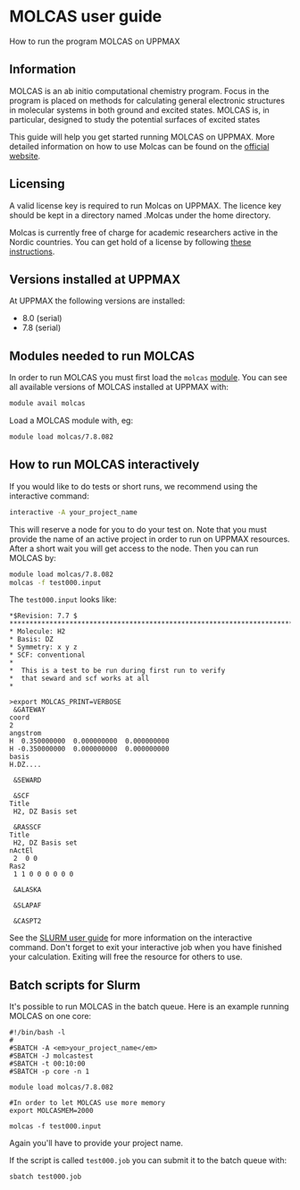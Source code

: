 # MOLCAS user guide

How to run the program MOLCAS on UPPMAX

## Information

MOLCAS is an ab initio computational chemistry program. Focus in the program is placed on methods for calculating general electronic structures in molecular systems in both ground and excited states. MOLCAS is, in particular, designed to study the potential surfaces of excited states

This guide will help you get started running MOLCAS on UPPMAX. More detailed information on how to use Molcas can be found on the [official website](https://molcas.org/).

## Licensing

A valid license key is required to run Molcas on UPPMAX. The licence key should be kept in a directory named .Molcas under the home directory.

Molcas is currently free of charge for academic researchers active in the Nordic countries. You can get hold of a license by following [these instructions](https://www.molcas.org/order.html).

## Versions installed at UPPMAX

At UPPMAX the following versions are installed:

- 8.0 (serial)
- 7.8 (serial)

## Modules needed to run MOLCAS

In order to run MOLCAS you must first load the `molcas`
[module](../cluster_guides/modules.md). You can see all available versions of MOLCAS installed at UPPMAX with:

```bash
module avail molcas
```

Load a MOLCAS module with, eg:

```bash
module load molcas/7.8.082
```

## How to run MOLCAS interactively

If you would like to do tests or short runs, we recommend using the interactive command:

```bash
interactive -A your_project_name
```

This will reserve a node for you to do your test on. Note that you must provide the name of an active project in order to run on UPPMAX resources. After a short wait you will get access to the node. Then you can run MOLCAS by:

```bash
module load molcas/7.8.082
molcas -f test000.input
```

The `test000.input` looks like:

```text
*$Revision: 7.7 $
************************************************************************
* Molecule: H2
* Basis: DZ
* Symmetry: x y z
* SCF: conventional
*
*  This is a test to be run during first run to verify
*  that seward and scf works at all
*

>export MOLCAS_PRINT=VERBOSE
 &GATEWAY
coord
2
angstrom
H  0.350000000  0.000000000  0.000000000
H -0.350000000  0.000000000  0.000000000
basis
H.DZ....

 &SEWARD

 &SCF
Title
 H2, DZ Basis set

 &RASSCF
Title
 H2, DZ Basis set
nActEl
 2  0 0
Ras2
 1 1 0 0 0 0 0 0

 &ALASKA

 &SLAPAF

 &CASPT2
```

See the [SLURM user guide](../cluster_guides/slurm.md) for more information on the interactive command. Don't forget to exit your interactive job when you have finished your calculation. Exiting will free the resource for others to use.

## Batch scripts for Slurm

It's possible to run MOLCAS in the batch queue. Here is an example running MOLCAS on one core:

```sbatch
#!/bin/bash -l
#
#SBATCH -A <em>your_project_name</em>
#SBATCH -J molcastest
#SBATCH -t 00:10:00
#SBATCH -p core -n 1

module load molcas/7.8.082

#In order to let MOLCAS use more memory
export MOLCASMEM=2000

molcas -f test000.input
```

Again you'll have to provide your project name.

If the script is called `test000.job` you can submit it to the batch queue with:

```bash
sbatch test000.job
```

